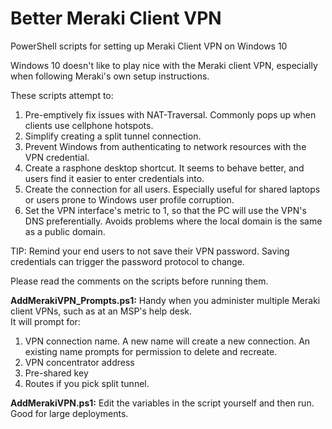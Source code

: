 # Better Meraki Client VPN
PowerShell scripts for setting up Meraki Client VPN on Windows 10

Windows 10 doesn't like to play nice with the Meraki client VPN, especially when following Meraki's own setup instructions.

These scripts attempt to:
  1. Pre-emptively fix issues with NAT-Traversal. Commonly pops up when clients use cellphone hotspots.
  2. Simplify creating a split tunnel connection.
  3. Prevent Windows from authenticating to network resources with the VPN credential.
  4. Create a rasphone desktop shortcut. It seems to behave better, and users find it easier to enter credentials into.
  5. Create the connection for all users. Especially useful for shared laptops or users prone to Windows user profile corruption.
  6. Set the VPN interface's metric to 1, so that the PC will use the VPN's DNS preferentially. Avoids problems where the local domain is the same as a public domain.

TIP: Remind your end users to not save their VPN password. Saving credentials can trigger the password protocol to change.

Please read the comments on the scripts before running them.

<b>AddMerakiVPN_Prompts.ps1:</b> Handy when you administer multiple Meraki client VPNs, such as at an MSP's help desk.    
  It will prompt for:

  1. VPN connection name.
      A new name will create a new connection. An existing name prompts for permission to delete and recreate.
  2. VPN concentrator address
  3. Pre-shared key
  4. Routes if you pick split tunnel.

<b>AddMerakiVPN.ps1:</b> Edit the variables in the script yourself and then run. Good for large deployments. 
